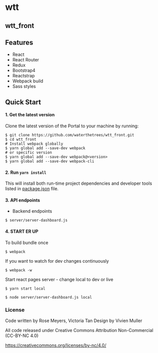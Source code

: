 # wtt

## wtt_front

## Features

- React
- React Router
- Redux
- Bootstrap4
- Reactstrap
- Webpack build
- Sass styles

## Quick Start

#### 1. Get the latest version

Clone the latest version of the Portal to your machine by running:

```shell
$ git clone https://github.com/waterthetrees/wtt_front.git
$ cd wtt_front
# Install webpack globally
$ yarn global add --save-dev webpack
# or specific version
$ yarn global add --save-dev webpack@<version>
$ yarn global add --save-dev webpack-cli
```

#### 2. Run `yarn install`

This will install both run-time project dependencies and developer tools listed
in [package.json](../package.json) file.

#### 3. API endpoints

- Backend endpoints

```shell
$ server/server-dashboard.js
```

#### 4. START ER UP

To build bundle once

```shell
$ webpack
```

If you want to watch for dev changes continuously

```shell
$ webpack -w
```

Start react pages server - change local to dev or live

```shell
$ yarn start local
```

```shell
$ node server/server-dashboard.js local
```

### License

Code written by Rose Meyers, Victoria Tan
Design by Vivien Muller

All code released under Creative Commons Attribution Non-Commercial (CC-BY-NC 4.0)

https://creativecommons.org/licenses/by-nc/4.0/
